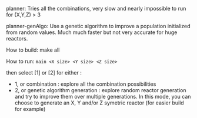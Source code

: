planner: Tries all the combinations, very slow and nearly impossible to run for (X,Y,Z) > 3

planner-genAlgo: Use a genetic algorithm to improve a population initialized from random values. Much much faster but not very accurate for huge reactors.

How to build: make all

How to run: ```main <X size> <Y size> <Z size>```

then select [1] or [2] for either :
- 1, or combination : explore all the combination possibilities
- 2, or genetic algorithm generation : explore random reactor generation and try to improve them over multiple generations. In this mode, you can choose to generate an X, Y and/or Z symetric reactor (for easier build for example)